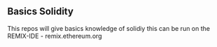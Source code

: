 ## Basics Solidity

This repos will give basics knowledge of solidiy
this can be run on the REMIX-IDE - remix.ethereum.org
